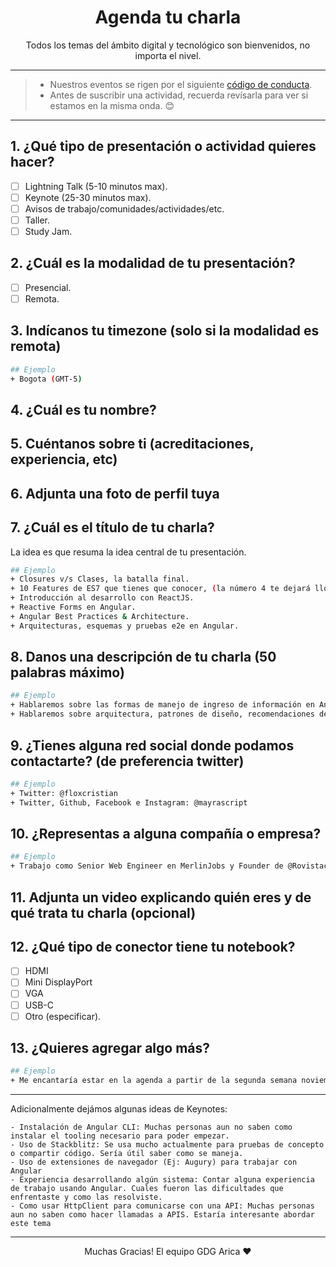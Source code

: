 <h1 align="center">Agenda tu charla</h1>

<p align="center">Todos los temas del ámbito digital y tecnológico son bienvenidos, no importa el nivel.</p>

---
> + Nuestros eventos se rigen por el siguiente [código de conducta](https://github.com/gdgarica/code_of_conduct).
> + Antes de suscribir una actividad, recuerda revísarla para ver si estamos en la misma onda. 😊
---

## 1. ¿Qué tipo de presentación o actividad quieres hacer?

- [ ] Lightning Talk (5-10 minutos max).
- [ ] Keynote (25-30 minutos max).
- [ ] Avisos de trabajo/comunidades/actividades/etc.
- [ ] Taller.
- [ ] Study Jam.

## 2. ¿Cuál es la modalidad de tu presentación?
- [ ] Presencial.
- [ ] Remota.

## 3. Indícanos tu timezone (solo si la modalidad es **remota**)
```bash
## Ejemplo
+ Bogota (GMT-5)
```

## 4. ¿Cuál es tu nombre?

## 5. Cuéntanos sobre ti (acreditaciones, experiencia, etc)

## 6. Adjunta una foto de perfil tuya

## 7. ¿Cuál es el título de tu charla?

La idea es que resuma la idea central de tu presentación.
```bash
## Ejemplo
+ Closures v/s Clases, la batalla final.
+ 10 Features de ES7 que tienes que conocer, (la número 4 te dejará llorando).
+ Introducción al desarrollo con ReactJS.
+ Reactive Forms en Angular.
+ Angular Best Practices & Architecture.
+ Arquitecturas, esquemas y pruebas e2e en Angular.
```

## 8. Danos una descripción de tu charla (50 palabras máximo)

```bash
## Ejemplo
+ Hablaremos sobre las formas de manejo de ingreso de información en Angular: Template Forms y Reactive Forms. Abordaremos los detalles de uso de Reactive Forms, sus características, beneficios, validaciones y qué debemos tener presente.
+ Hablaremos sobre arquitectura, patrones de diseño, recomendaciones del Angular Style Guide, que funciona y que no, como tomar decisiones de diseño, entre otros.
```

## 9. ¿Tienes alguna red social donde podamos contactarte? (de preferencia twitter) 

```bash
## Ejemplo
+ Twitter: @floxcristian
+ Twitter, Github, Facebook e Instagram: @mayrascript
```


## 10. ¿Representas a alguna compañía o empresa?

```bash
## Ejemplo
+ Trabajo como Senior Web Engineer en MerlinJobs y Founder de @Rovistack.
```


## 11. Adjunta un video explicando quién eres y de qué trata tu charla (opcional)

## 12. ¿Qué tipo de conector tiene tu notebook?

- [ ] HDMI
- [ ] Mini DisplayPort
- [ ] VGA
- [ ] USB-C
- [ ] Otro (especificar).

## 13. ¿Quieres agregar algo más?
```bash
## Ejemplo
+ Me encantaría estar en la agenda a partir de la segunda semana noviembre.
```

---
Adicionalmente dejámos algunas ideas de Keynotes:
```
- Instalación de Angular CLI: Muchas personas aun no saben como instalar el tooling necesario para poder empezar.
- Uso de Stackblitz: Se usa mucho actualmente para pruebas de concepto o compartir código. Sería útil saber como se maneja.
- Uso de extensiones de navegador (Ej: Augury) para trabajar con Angular
- Experiencia desarrollando algún sistema: Contar alguna experiencia de trabajo usando Angular. Cuales fueron las dificultades que enfrentaste y como las resolviste.
- Como usar HttpClient para comunicarse con una API: Muchas personas aun no saben como hacer llamadas a APIS. Estaría interesante abordar este tema
```
---
<p align="center">Muchas Gracias! El equipo GDG Arica ❤</p>

